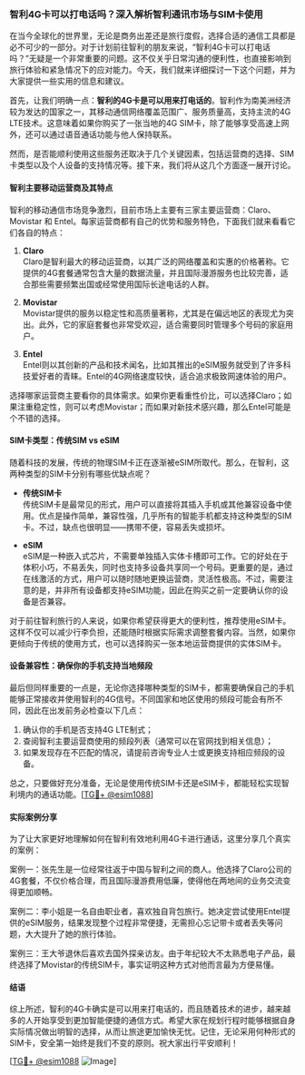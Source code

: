 ### 智利4G卡可以打电话吗？深入解析智利通讯市场与SIM卡使用

在当今全球化的世界里，无论是商务出差还是旅行度假，选择合适的通信工具都是必不可少的一部分。对于计划前往智利的朋友来说，“智利4G卡可以打电话吗？”无疑是一个非常重要的问题。这不仅关乎日常沟通的便利性，也直接影响到旅行体验和紧急情况下的应对能力。今天，我们就来详细探讨一下这个问题，并为大家提供一些实用的信息和建议。

首先，让我们明确一点：**智利的4G卡是可以用来打电话的**。智利作为南美洲经济较为发达的国家之一，其移动通信网络覆盖范围广、服务质量高，支持主流的4G LTE技术。这意味着如果你购买了一张当地的4G SIM卡，除了能够享受高速上网外，还可以通过语音通话功能与他人保持联系。

然而，是否能顺利使用这些服务还取决于几个关键因素，包括运营商的选择、SIM卡类型以及个人设备的支持情况等。接下来，我们将从这几个方面逐一展开讨论。

#### 智利主要移动运营商及其特点

智利的移动通信市场竞争激烈，目前市场上主要有三家主要运营商：Claro、Movistar 和 Entel。每家运营商都有自己的优势和服务特色，下面我们就来看看它们各自的特点：

1. **Claro**  
   Claro是智利最大的移动运营商，以其广泛的网络覆盖和实惠的价格著称。它提供的4G套餐通常包含大量的数据流量，并且国际漫游服务也比较完善，适合那些需要频繁出国或经常使用国际长途电话的人群。

2. **Movistar**  
   Movistar提供的服务以稳定性和高质量著称，尤其是在偏远地区的表现尤为突出。此外，它的家庭套餐也非常受欢迎，适合需要同时管理多个号码的家庭用户。

3. **Entel**  
   Entel则以其创新的产品和技术闻名，比如其推出的eSIM服务就受到了许多科技爱好者的青睐。Entel的4G网络速度较快，适合追求极致网速体验的用户。

选择哪家运营商主要看你的具体需求。如果你更看重性价比，可以选择Claro；如果注重稳定性，则可以考虑Movistar；而如果对新技术感兴趣，那么Entel可能是个不错的选择。

#### SIM卡类型：传统SIM vs eSIM

随着科技的发展，传统的物理SIM卡正在逐渐被eSIM所取代。那么，在智利，这两种类型的SIM卡分别有哪些优缺点呢？

- **传统SIM卡**  
  传统SIM卡是最常见的形式，用户可以直接将其插入手机或其他兼容设备中使用。优点是操作简单，兼容性强，几乎所有的智能手机都支持这种类型的SIM卡。不过，缺点也很明显——携带不便，容易丢失或损坏。

- **eSIM**  
  eSIM是一种嵌入式芯片，不需要单独插入实体卡槽即可工作。它的好处在于体积小巧，不易丢失，同时也支持多设备共享同一个号码。更重要的是，通过在线激活的方式，用户可以随时随地更换运营商，灵活性极高。不过，需要注意的是，并非所有设备都支持eSIM功能，因此在购买之前一定要确认你的设备是否兼容。

对于前往智利旅行的人来说，如果你希望获得更大的便利性，推荐使用eSIM卡。这样不仅可以减少行李负担，还能随时根据实际需求调整套餐内容。当然，如果你更倾向于传统的使用方式，也可以选择购买一张本地运营商提供的实体SIM卡。

#### 设备兼容性：确保你的手机支持当地频段

最后但同样重要的一点是，无论你选择哪种类型的SIM卡，都需要确保自己的手机能够正常接收并使用智利的4G信号。不同国家和地区使用的频段可能会有所不同，因此在出发前务必检查以下几点：

1. 确认你的手机是否支持4G LTE制式；
2. 查阅智利主要运营商使用的频段列表（通常可以在官网找到相关信息）；
3. 如果发现存在不匹配的情况，请提前咨询专业人士或更换支持相应频段的设备。

总之，只要做好充分准备，无论是使用传统SIM卡还是eSIM卡，都能轻松实现智利境内的通话功能。[[TG💪+ @esim1088](https://t.me/s/esim1088)]

#### 实际案例分享

为了让大家更好地理解如何在智利有效地利用4G卡进行通话，这里分享几个真实的案例：

案例一：张先生是一位经常往返于中国与智利之间的商人。他选择了Claro公司的4G套餐，不仅价格合理，而且国际漫游费用低廉，使得他在两地间的业务交流变得更加顺畅。

案例二：李小姐是一名自由职业者，喜欢独自背包旅行。她决定尝试使用Entel提供的eSIM服务，结果发现整个过程非常便捷，无需担心忘记带卡或者丢失等问题，大大提升了她的旅行体验。

案例三：王大爷退休后喜欢去国外探亲访友。由于年纪较大不太熟悉电子产品，最终选择了Movistar的传统SIM卡，事实证明这种方式对他而言最为方便易懂。

#### 结语

综上所述，智利的4G卡确实是可以用来打电话的，而且随着技术的进步，越来越多的人开始享受到更加智能便捷的通信方式。希望大家在规划行程时能够根据自身实际情况做出明智的选择，从而让旅途更加愉快无忧。记住，无论采用何种形式的SIM卡，安全第一始终是我们不变的原则。祝大家出行平安顺利！

[[TG💪+ @esim1088](https://t.me/s/esim1088) ![Image](https://i.postimg.cc/4NQfJmqS/Snipaste-2025-05-13-00-14-12.png)]